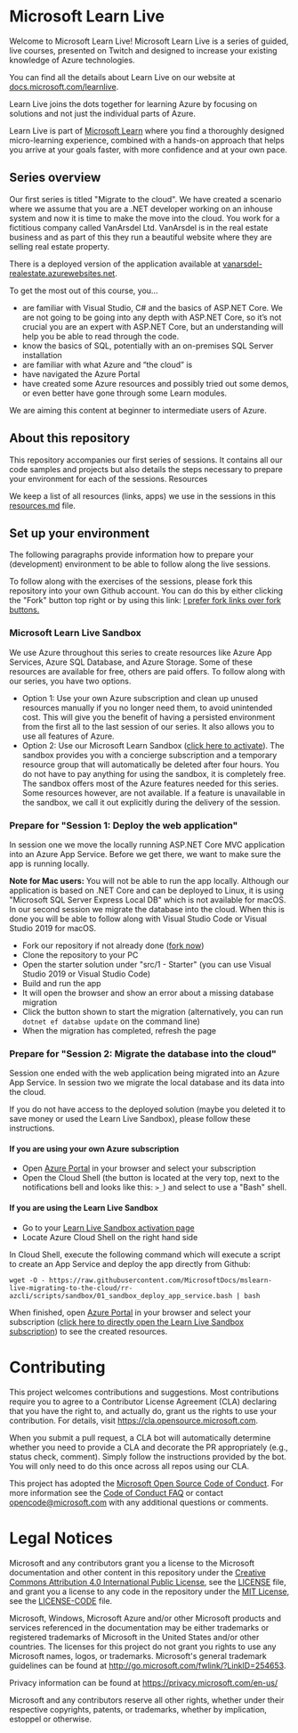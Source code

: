 # Microsoft Learn Live

Welcome to Microsoft Learn Live! Microsoft Learn Live is a series of guided, live courses, presented on Twitch and designed to increase your existing knowledge of Azure technologies.

You can find all the details about Learn Live on our website at [docs.microsoft.com/learnlive](https://docs.microsoft.com/learnlive).

Learn Live joins the dots together for learning Azure by focusing on solutions and not just the individual parts of Azure.

Learn Live is part of [Microsoft Learn](https://docs.microsoft.com/learn) where you find a thoroughly designed micro-learning experience, combined with a hands-on approach that helps you arrive at your goals faster, with more confidence and at your own pace. 

## Series overview

Our first series is titled "Migrate to the cloud". We have created a scenario where  we assume that you are a .NET developer working on an inhouse system and now  it is time to make the move into the cloud. You work for a fictitious company called VanArsdel Ltd. VanArsdel is in the real estate business and as part of this they run a beautiful website where they are selling real estate property.

There is a deployed version of the application available at [vanarsdel-realestate.azurewebsites.net](https://vanarsdel-realestate.azurewebsites.net).

To get  the most out of this course, you… 

* are familiar with Visual Studio, C# and the basics of ASP.NET Core. We are not going to be going  into any depth with ASP.NET Core, so it’s not crucial you are an expert with  ASP.NET Core, but an understanding will help you be able to read through the  code. 
* know the basics of SQL, potentially with an on-premises SQL Server  installation
* are familiar with what Azure and “the cloud” is
* have navigated the Azure Portal 
* have created some Azure resources and possibly tried out some demos, or even better have gone through some Learn modules.

We are aiming this content at beginner to intermediate users of Azure. 

## About this repository

This repository accompanies our first series of sessions. It contains all our code samples and projects but also details the steps necessary to prepare your environment for each of the sessions. Resources

We keep a list of all resources (links, apps) we use in the sessions in this [resources.md](resources.md) file.

## Set up your  environment

The following paragraphs provide information how to prepare your (development) environment to be able to follow along the live sessions.

To follow along with the exercises of the sessions, please fork this repository into your own Github account. You can do this by either clicking the "Fork" button top right or by using this link: [I prefer fork links over fork buttons.](https://github.com/MicrosoftDocs/mslearn-live-migrating-to-the-cloud/fork)

### Microsoft Learn Live Sandbox

We use Azure throughout this series to create resources like Azure App Services, Azure SQL Database, and Azure Storage. Some of these resources are available for free, others are paid offers. To follow along with our series, you have two options.

* Option 1: Use your own Azure subscription and clean up unused resources manually if you no longer need them, to avoid unintended cost. This will give you the benefit of having a persisted environment from the first all to the last session of our series. It also allows you to use all features of Azure.
* Option 2: Use our Microsoft Learn Sandbox ([click here to activate](https://aka.ms/learnlivesandbox)). The sandbox provides you with a concierge subscription and a temporary resource group that will automatically be deleted after four hours. You do not have to pay anything for using the sandbox, it is completely free. The sandbox offers most of the Azure features needed for this series. Some resources however, are not available. If a feature is unavailable in the sandbox, we call it out explicitly during the delivery of the session. 

### Prepare for "Session 1: Deploy the web application"

In session one we move the locally running ASP.NET Core MVC application into an Azure App Service. Before we get there, we want to make sure the app is running locally.

**Note for Mac users:** You will not be able to run the app locally. Although our application is based on .NET Core and can be deployed to Linux, it is using "Microsoft SQL Server Express Local DB" which is not available for macOS. In our second session we migrate the database into the cloud. When this is done you will be able to follow along with Visual Studio Code or Visual Studio 2019 for macOS.

* Fork our repository if not already done ([fork now](https://github.com/MicrosoftDocs/mslearn-live-migrating-to-the-cloud/fork))
* Clone the repository to your PC
* Open the starter solution under "src/1 - Starter" (you can use Visual Studio 2019 or Visual Studio Code)
* Build and run the app
* It will open the browser and show an error about a missing database migration 
* Click the button shown to start the migration (alternatively, you can run `dotnet ef databse update` on the command line)
* When the migration has completed, refresh the page

### Prepare for "Session 2: Migrate the database into the cloud"

Session one ended with the web application being migrated into an Azure App Service. In session two we migrate the local database and its data into the cloud.

If you do not have access to the deployed solution (maybe you deleted it to save money or used the Learn Live Sandbox), please follow these instructions.

#### If you are using your own Azure subscription

* Open [Azure Portal](https://portal.azure.com) in your browser and select your subscription
* Open the Cloud Shell (the button is located at the very top, next to the notifications bell and looks like this: `>_`) and select to use a "Bash" shell.

#### If you are using the Learn Live Sandbox

* Go to your [Learn Live Sandbox activation page](https://aka.ms/learnlivesandbox)
* Locate Azure Cloud Shell on the right hand side

In Cloud Shell, execute the following command which will execute a script to create an App Service and deploy the app directly from Github:

`wget -O - https://raw.githubusercontent.com/MicrosoftDocs/mslearn-live-migrating-to-the-cloud/rr-azcli/scripts/sandbox/01_sandbox_deploy_app_service.bash | bash`

When finished, open [Azure Portal](https://portal.azure.com) in your browser and select your subscription ([click here to directly open the Learn Live Sandbox subscription](https://portal.azure.com/learn.docs.microsoft.com?azure-portal=true)) to see the created resources.

# Contributing

This project welcomes contributions and suggestions.  Most contributions require you to agree to a
Contributor License Agreement (CLA) declaring that you have the right to, and actually do, grant us
the rights to use your contribution. For details, visit https://cla.opensource.microsoft.com.

When you submit a pull request, a CLA bot will automatically determine whether you need to provide
a CLA and decorate the PR appropriately (e.g., status check, comment). Simply follow the instructions
provided by the bot. You will only need to do this once across all repos using our CLA.

This project has adopted the [Microsoft Open Source Code of Conduct](https://opensource.microsoft.com/codeofconduct/).
For more information see the [Code of Conduct FAQ](https://opensource.microsoft.com/codeofconduct/faq/) or
contact [opencode@microsoft.com](mailto:opencode@microsoft.com) with any additional questions or comments.

# Legal Notices

Microsoft and any contributors grant you a license to the Microsoft documentation and other content
in this repository under the [Creative Commons Attribution 4.0 International Public License](https://creativecommons.org/licenses/by/4.0/legalcode),
see the [LICENSE](LICENSE) file, and grant you a license to any code in the repository under the [MIT License](https://opensource.org/licenses/MIT), see the
[LICENSE-CODE](LICENSE-CODE) file.

Microsoft, Windows, Microsoft Azure and/or other Microsoft products and services referenced in the documentation
may be either trademarks or registered trademarks of Microsoft in the United States and/or other countries.
The licenses for this project do not grant you rights to use any Microsoft names, logos, or trademarks.
Microsoft's general trademark guidelines can be found at http://go.microsoft.com/fwlink/?LinkID=254653.

Privacy information can be found at https://privacy.microsoft.com/en-us/

Microsoft and any contributors reserve all other rights, whether under their respective copyrights, patents,
or trademarks, whether by implication, estoppel or otherwise.

